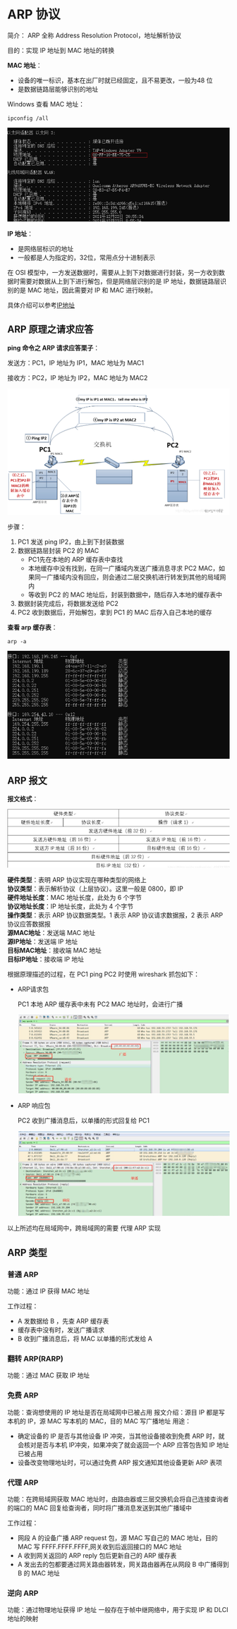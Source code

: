 # ARP 协议

简介： ARP 全称 Address Resolution Protocol，地址解析协议

目的：实现 IP 地址到 MAC 地址的转换

**MAC 地址**：

+ 设备的唯一标识，基本在出厂时就已经固定，且不易更改，一般为48 位
+ 是数据链路层能够识别的地址

Windows 查看 MAC 地址：

```
ipconfig /all
```



![mac](./images/mac.jpg)

**IP 地址**：

+ 是网络层标识的地址
+ 一般都是人为指定的，32位，常用点分十进制表示

在 OSI 模型中，一方发送数据时，需要从上到下对数据进行封装，另一方收到数据时需要对数据从上到下进行解包，但是网络层识别的是 IP 地址，数据链路层识别的是 MAC 地址，因此需要对 IP 和 MAC 进行映射。

具体介绍可以参考[IP地址](/basic-skill/network/IP地址)

## ARP 原理之请求应答

**ping 命令之 ARP 请求应答栗子**：

发送方：PC1，IP 地址为 IP1，MAC 地址为 MAC1

接收方：PC2，IP 地址为 IP2，MAC 地址为 MAC2

![arp](../network/images/ARP.png)

步骤：

1. PC1 发送 ping IP2，由上到下封装数据
2. 数据链路层封装 PC2 的 MAC 
   + PC1先在本地的 ARP 缓存表中查找
   + 本地缓存中没有找到，在同一广播域内发送广播消息寻求 PC2 MAC，如果同一广播域内没有回应，则会通过二层交换机进行转发到其他的局域网内
   + 等收到 PC2 的 MAC 地址后，封装到数据中，随后存入本地的缓存表中
3. 数据封装完成后，将数据发送给 PC2 
4. PC2 收到数据后，开始解包，拿到 PC1 的 MAC 后存入自己本地的缓存

**查看 arp 缓存表**：

```
arp -a
```

![arp](./images/ARP.jpg)

## ARP 报文

**报文格式**：

![报文格式](./images/arp报文格式.jpg)

**硬件类型**：表明 ARP 协议实现在哪种类型的网络上  
**协议类型**：表示解析协议（上层协议）。这里一般是 0800，即 IP  
**硬件地址长度**：MAC 地址长度，此处为 6 个字节  
**协议地址长度**：IP 地址长度，此处为 4 个字节  
**操作类型**：表示 ARP 协议数据类型。1 表示 ARP 协议请求数据报，2 表示 ARP 协议应答数据报  
**源MAC地址**：发送端 MAC 地址  
**源IP地址**：发送端 IP 地址  
**目标MAC地址**：接收端 MAC 地址  
**目标IP地址**：接收端 IP 地址   

根据原理描述的过程，在 PC1 ping PC2 时使用 wireshark 抓包如下：

+ ARP请求包

  PC1 本地 ARP 缓存表中未有 PC2 MAC 地址时，会进行广播

  ![请求](./images/arp请求包.jpg)

+ ARP 响应包

  PC2 收到广播消息后，以单播的形式回复给 PC1

  ![响应](./images/arp响应包.jpg)

以上所述均在局域网中，跨局域网的需要 代理 ARP 实现

## ARP 类型

### 普通 ARP

功能：通过 IP 获得 MAC 地址

工作过程：

+ A 发数据给 B ，先查 ARP 缓存表
+ 缓存表中没有时，发送广播请求
+ B 收到广播消息后，将 MAC 以单播的形式发给 A

### 翻转 ARP(RARP)

功能：通过 MAC 获取 IP 地址

### 免费 ARP

功能：查询想使用的 IP 地址是否在局域网中已被占用
报文介绍：源目 IP 都是写本机的 IP，源 MAC 写本机的 MAC，目的 MAC 写广播地址
用途：

+ 确定设备的 IP 是否与其他设备 IP 冲突，当其他设备接收到免费 ARP 时，就会核对是否与本机 IP冲突，如果冲突了就会返回一个 ARP 应答包告知 IP 地址已被占用
+ 设备改变物理地址时，可以通过免费 ARP 报文通知其他设备更新 ARP 表项

### 代理 ARP

功能：在跨局域网获取 MAC 地址时，由路由器或三层交换机会将自己连接查询者的端口的 MAC 回复给查询者，同时将广播消息发送到其他广播域中

工作过程：

+  网段 A 的设备广播 ARP request 包，源 MAC 写自己的 MAC 地址，目的 MAC 写 FFFF.FFFF.FFFF,网关收到后返回接口的 MAC 地址 
+  A 收到网关返回的 ARP reply 包后更新自己的 ARP 缓存表 
+  A 发出去的包都要通过网关路由器转发，网关路由器再在从网段 B 中广播得到 B 的 MAC 地址 

### 逆向 ARP

 功能：通过物理地址获得 IP 地址
一般存在于帧中继网络中，用于实现 IP 和 DLCI 地址的映射 



